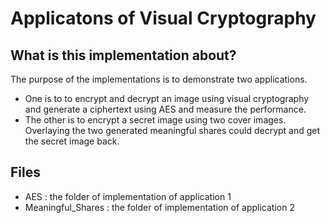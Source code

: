 # Applicatons of Visual Cryptography 


## What is this implementation about?
The purpose of the implementations is to demonstrate two applications.
- One is to to encrypt and decrypt an image using visual cryptography and generate a ciphertext using AES and measure the performance.
- The other is to encrypt a secret image using two cover images.
Overlaying the two generated meaningful shares could decrypt and get the secret image back.

## Files
- AES : the folder of implementation of application 1
- Meaningful_Shares : the folder of implementation of application 2
